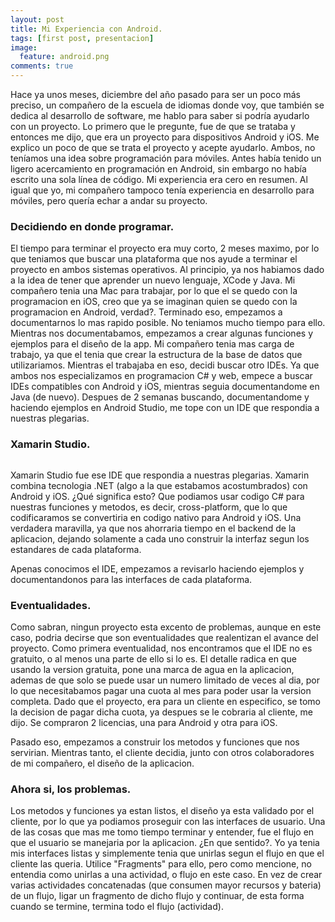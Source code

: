 ```yaml
---
layout: post
title: Mi Experiencia con Android.
tags: [first post, presentacion]
image:
  feature: android.png
comments: true
---
```



Hace ya unos meses, diciembre del año pasado para ser un poco más preciso, un compañero de la escuela de idiomas donde voy, que también se dedica al desarrollo de software, me hablo para saber si podría ayudarlo con un proyecto. Lo primero que le pregunte, fue de que se trataba y entonces me dijo, que era un proyecto para dispositivos Android y iOS. Me explico un poco de que se trata el proyecto y acepte ayudarlo. Ambos, no teníamos una idea sobre programación para móviles. Antes había tenido un ligero acercamiento en programación en Android, sin embargo no había escrito una sola línea de código. Mi experiencia era cero en resumen. Al igual que yo, mi compañero tampoco tenía experiencia en desarrollo para móviles, pero quería echar a andar su proyecto.
 

### Decidiendo en donde programar.

El tiempo para terminar el proyecto era muy corto, 2 meses maximo, por lo que teniamos que buscar una plataforma que nos ayude a terminar el proyecto en ambos sistemas operativos. Al principio, ya nos habiamos dado a la idea de tener que aprender un nuevo lenguaje, XCode y Java. Mi compañero tenia una Mac para trabajar, por lo que el se quedo con la programacion en iOS, creo que ya se imaginan quien se quedo con la programacion en Android, verdad?. 
Terminado eso, empezamos a documentarnos lo mas rapido posible. No teniamos mucho tiempo para ello. Mientras nos documentabamos, empezamos a crear algunas funciones y ejemplos para el diseño de la app. 
Mi compañero tenia mas carga de trabajo, ya que el tenia que crear la estructura de la base de datos que utilizariamos. 
Mientras el trabajaba en eso, decidi buscar otro IDEs. Ya que ambos nos especializamos en programacion C# y web, empece a buscar IDEs compatibles con Android y iOS, mientras seguia documentandome en Java (de nuevo). 
Despues de 2 semanas buscando, documentandome y haciendo ejemplos en Android Studio, me tope con un IDE que respondia a nuestras plegarias.

### Xamarin Studio.

<figure>
	<a href=""><img src="https://www.xamarin.com/content/images/pages/branding/assets/xamarin-logo.png" alt=""></a>
	<figcaption></figcaption>
</figure>

Xamarin Studio fue ese IDE que respondia a nuestras plegarias. Xamarin combina tecnologia .NET (algo a la que estabamos acostumbrados) con Android y iOS. ¿Qué significa esto? Que podiamos usar codigo C# para nuestras funciones y metodos, es decir, cross-platform, que lo que codificaramos se convertiria en codigo nativo para Android y iOS. Una verdadera maravilla, ya que nos ahorraria tiempo en el backend de la aplicacion, dejando solamente a cada uno construir la interfaz segun los estandares de cada plataforma.

Apenas conocimos el IDE, empezamos a revisarlo haciendo ejemplos y documentandonos para las interfaces de cada plataforma.

### Eventualidades.

Como sabran, ningun proyecto esta excento de problemas, aunque en este caso, podria decirse que son eventualidades que realentizan el avance del proyecto. 
Como primera eventualidad, nos encontramos que el IDE no es gratuito, o al menos una parte de ello si lo es. El detalle radica en que usando la version gratuita, pone una marca de agua en la aplicacion, ademas de que solo se puede usar un numero limitado de veces al dia, por lo que necesitabamos pagar una cuota al mes para poder usar la version completa.
Dado que el proyecto, era para un cliente en especifico, se tomo la decision de pagar dicha cuota, ya despues se le cobraria al cliente, me dijo.
Se compraron 2 licencias, una para Android y otra para iOS. 

Pasado eso, empezamos a construir los metodos y funciones que nos servirian. Mientras tanto, el cliente decidia, junto con otros colaboradores de mi compañero, el diseño de la aplicacion. 


### Ahora si, los problemas.

Los metodos y funciones ya estan listos, el diseño ya esta validado por el cliente, por lo que ya podiamos proseguir con las interfaces de usuario.
Una de las cosas que mas me tomo tiempo terminar y entender, fue el flujo en que el usuario se manejaria por la aplicacion.
¿En que sentido?. Yo ya tenia mis interfaces listas y simplemente tenia que unirlas segun el flujo en que el cliente las queria.
Utilice "Fragments" para ello, pero como mencione, no entendia como unirlas a una actividad, o flujo en este caso. En vez de crear varias actividades concatenadas (que consumen mayor recursos y bateria) de un flujo, ligar un fragmento de dicho flujo y continuar, de esta forma cuando se termine, termina todo el flujo (actividad).


